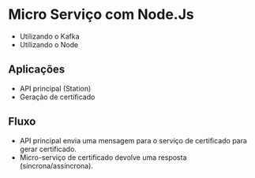 # Micro Serviço com Node.Js

- Utilizando o Kafka
- Utilizando o Node

## Aplicações

- API principal (Station)
- Geração de certificado

## Fluxo

- API principal envia uma mensagem para o serviço de certificado para gerar certificado.
- Micro-serviço de certificado devolve uma resposta (síncrona/assíncrona).
